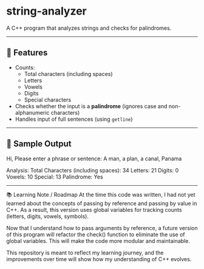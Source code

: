 # string-analyzer
A C++ program that analyzes strings and checks for palindromes.

---

## 🚀 Features

- Counts:
  - Total characters (including spaces)
  - Letters
  - Vowels
  - Digits
  - Special characters
- Checks whether the input is a **palindrome** (ignores case and non-alphanumeric characters)
- Handles input of full sentences (using `getline`)

---

## 📌 Sample Output

Hi, Please enter a phrase or sentence: A man, a plan, a canal, Panama

Analysis:
Total Characters (including spaces): 34
Letters: 21
Digits: 0
Vowels: 10
Special: 13
Palindrome: Yes

---

📚 Learning Note / Roadmap
At the time this code was written, I had not yet learned about the concepts of passing by reference and passing by value in C++. As a result, this version uses global variables for tracking counts (letters, digits, vowels, symbols).

Now that I understand how to pass arguments by reference, a future version of this program will refactor the check() function to eliminate the use of global variables. This will make the code more modular and maintainable.

This repository is meant to reflect my learning journey, and the improvements over time will show how my understanding of C++ evolves.


